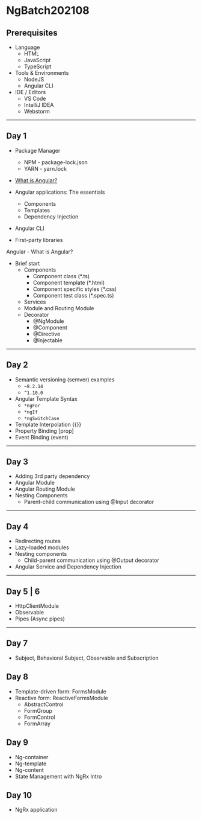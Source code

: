 # NgBatch202108

## Prerequisites

* Language
  * HTML
  * JavaScript
  * TypeScript
* Tools & Environments
  * NodeJS
  * Angular CLI
* IDE / Editors
  * VS Code
  * IntelliJ IDEA
  * Webstorm

---

## Day 1

* Package Manager
  * NPM - package-lock.json
  * YARN - yarn.lock

* [What is Angular?](https://angular.io/guide/what-is-angular)
* Angular applications: The essentials
  * Components
  * Templates
  * Dependency Injection
* Angular CLI
* First-party libraries

Angular - What is Angular?

* Brief start
  * Components
    * Component class (*.ts)
    * Component template (*.html)
    * Component specific styles (*.css)
    * Component test class (*.spec.ts)
  * Services
  * Module and Routing Module
  * Decorator
    * @NgModule
    * @Component
    * @Directive
    * @Injectable
  
---

## Day 2

* Semantic versioning (semver) examples
  * `~8.2.14`
  * `^1.10.0`
* Angular Template Syntax
  * `*ngFor`
  * `*ngIf`
  * `*ngSwitchCase`
* Template Interpolation {{}}
* Property Binding [prop]
* Event Binding (event)

---

## Day 3

* Adding 3rd party dependency
* Angular Module
* Angular Routing Module
* Nesting Components
  * Parent-child communication using @Input decorator

---

## Day 4

* Redirecting routes
* Lazy-loaded modules
* Nesting components
  * Child-parent communication using @Output decorator
* Angular Service and Dependency Injection

---

## Day 5 | 6

* HttpClientModule
* Observable
* Pipes (Async pipes)

---

## Day 7

* Subject, Behavioral Subject, Observable and Subscription

## Day 8

* Template-driven form: FormsModule
* Reactive form: ReactiveFormsModule
  * AbstractControl
  * FormGroup
  * FormControl
  * FormArray

## Day 9

* Ng-container
* Ng-template
* Ng-content
* State Management with NgRx Intro

## Day 10

* NgRx application
